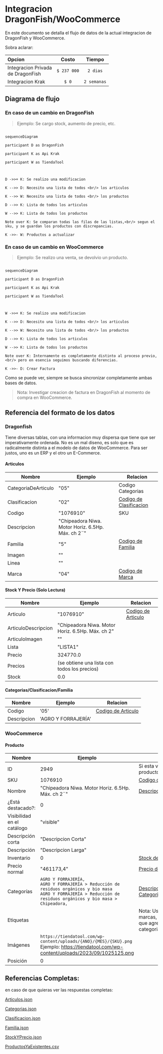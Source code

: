 ﻿
# Integracion DragonFish/WooCommerce

  

En este documento se detalla el flujo de datos de la actual integracion de DragonFish y WooCommerce.

  

Sobra aclarar:

  

| Opcion | Costo | Tiempo |
| :------------------------------------------ | :---------: | :---------: |
| Integracion Privada <br/> de DragonFish | `$ 237 000` | `2 dias` |
| Integracion Krak | `$ 0` | `2 semanas` |

  

## Diagrama de flujo

  

### En caso de un cambio en DragonFish<br/>
> Ejemplo: Se cargo stock, aumento de precio, etc.

  

```mermaid

sequenceDiagram

participant D as DragonFish

participant K as Api Krak

participant W as TiendaTool

  

D ->>+ K: Se realizo una modificacion

K -->> D: Necesito una lista de todos <br/> los articulos

K -->> W: Necesito una lista de todos <br/> los productos

D -->> K: Lista de todos los articulos

W -->> K: Lista de todos los productos

Note over K: Se comparan todas las filas de las listas,<br/> segun el sku, y se guardan los productos con discrepancias.

K ->>- W: Productos a actualizar

```

  

### En caso de un cambio en WooCommerce<br/>
> Ejemplo: Se realizo una venta, se devolvio un producto.

  

```mermaid

sequenceDiagram

participant D as DragonFish

participant K as Api Krak

participant W as TiendaTool

  

W ->>+ K: Se realizo una modificacion

K -->> D: Necesito una lista de todos <br/> los articulos

K -->> W: Necesito una lista de todos <br/> los productos

D -->> K: Lista de todos los articulos

W -->> K: Lista de todos los productos

Note over K: Internamente es completamente distinto al proceso previo,<br/> pero en esencia seguimos buscando diferencias.

K ->>- D: Crear Factura

```

  

Como se puede ver, siempre se busca sincronizar completamente ambas bases de datos.
>Nota: Investigar creacion de factura en DragonFish al momento de compra en WooCommerce.
  

## Referencia del formato de los datos
### Dragonfish

Tiene diversas tablas, con una informacion muy dispersa que tiene que ser imperativamente ordenada. No es un mal diseno, es solo que es radicalmente distinta a el modelo de datos de WooCommerce. Para ser justos, uno es un ERP y el otro un E-Commerce.

#### Articulos
| Nombre | Ejemplo | Relacion |
| ------------------- | ------------------------------------------------- | ---------------------------------------------------------- |
| CategoriaDeArticulo | "05" | Codigo Categorias |
| Clasificacion | "02" | [Codigo de Clasificacion](#categoriasclasificacionfamilia) |
| Codigo | "1076910" | SKU |
| Descripcion | "Chipeadora Niwa. Motor Horiz. 6.5Hp. Máx. ch 2¨" | |
| Familia | "5" | [Codigo de Familia](#categoriasclasificacionfamilia) |
| Imagen | "" | |
| Linea | "" | |
| Marca | "04" | [Codigo de Marca](#categoriasclasificacionfamilia) |

  

#### Stock Y Precio (Solo Lectura)
| Nombre | Ejemplo | Relacion |
| ------------------- | ------------------------------------------------ | -------------------------------- |
| Articulo | "1076910" | [Codigo de Articulo](#articulos) |
| ArticuloDescripcion | "Chipeadora Niwa. Motor Horiz. 6.5Hp. Máx. ch 2" | |
| ArticuloImagen | "" | |
| Lista | "LISTA1" | |
| Precio | 324770.0 | |
| Precios | (se obtiene una lista con todos los precios) | |
| Stock | 0.0 | |
  
#### Categorias/Clasificacion/Familia
| Nombre | Ejemplo | Relacion |
| ----------- | ------------------- | -------------------------------- |
| Codigo | '05' | [Codigo de Articulo](#articulos) |
| Descripcion | 'AGRO Y FORRAJERÍA' | |

### WooCommerce

#### Producto

| Nombre | Ejemplo | Relacion |
| -------------------------- | ---------------------------------------------------------------------------------------------------------------------------------------------------------------------------- | ------------------------------------------------------------------------------------------- |
| ID | 2949 | Si esta vacio, se crea un nuevo producto |
| SKU | 1076910 | [Codigo de Articulo](#articulos) |s
| Nombre | "Chipeadora Niwa. Motor Horiz. 6.5Hp. Máx. ch 2¨" | [Descripcion de Articulo](#articulos) |
| ¿Está destacado?: | 0 | |
| Visibilidad en el catálogo | "visible" | |
| Descripción corta | "Descripcion Corta" | |
| Descripción | "Descripcion Larga" | |
| Inventario | 0 | [Stock de Stock y Precio](#stock-y-precio-solo-lectura) |
| Precio normal | "461173,4" | [Precio de Stock y Precio](#stock-y-precio-solo-lectura) |
| Categorías | `AGRO Y FORRAJERÍA,`<br/>`AGRO Y FORRAJERÍA > Reducción de residuos orgánicos y bio masa`<br/>`AGRO Y FORRAJERÍA > Reducción de residuos orgánicos y bio masa > Chipeadora,` | [Descripcion de Categorias/Clasificacion/Famila](#categoriasclasificacionfamilia) |
| Etiquetas | | Nota: Usaria esto para las marcas, de lo contario tendrian que agregarse como categorias... |
| Imágenes | `https://tiendatool.com/wp-content/uploads/{ANO}/{MES}/{SKU}.png`<br/>Ejemplo: https://tiendatool.com/wp-content/uploads/2023/09/1025125.png | 
| Posición | 0 | |

## Referencias Completas:
en caso de que quieras ver las respuestas completas:

[Articulos.json](./src/json/Articulos.json)

[Categorias.json](./src/json/Categorias.json)

[Clasificacion.json](./src/json/Clasificacion.json)

[Familia.json](./src/json/Familia.json)

[StockYPrecio.json](./src/json/StockYPrecio.json)

[ProductosYaExistentes.csv](./src/json/ProductosYaExistentes.csv)
